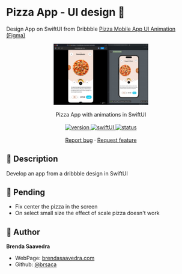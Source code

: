 # Pizza App - UI design 👋

Design App on SwiftUI from Dribbble [Pizza Mobile App UI Animation (Figma)](https://dribbble.com/shots/22392992-Pizza-Mobile-App-UI-Animation-Figma)
<p align="center">
<a href="#">
<img src="images/pizzaUI.gif" align="center" width=50%> 
</a> 
<br><br>
     Pizza App with animations in SwiftUI
    <br><br>
  <a href="#">
    <img alt="version" src="https://img.shields.io/badge/Version-v1.0-red.svg" />
  </a>
  <a href="#">
    <img alt="swiftUI" src="https://img.shields.io/badge/SwiftUI-17-blue.svg" />
  </a>
  <a href="#">
    <img alt="status" src="https://img.shields.io/badge/status-done-green.svg" />
  </a>
  <br>
    <br>
    <a href="https://github.com/brsaca/PizzaUI/issues/new">Report bug</a>
    ·
    <a href="https://github.com/brsaca/PizzaUI/issues/new">Request feature</a>
</p>

## 📝 Description
Develop an app from a dribbble design in SwiftUI

## 🚨 Pending
- Fix center the pizza in the screen
- On select small size the effect of scale pizza doesn't work

## 👤 Author

**Brenda Saavedra**

- WebPage: [brendasaavedra.com](http://brendasaavedra.com)
- Github: [@brsaca](https://github.com/brsaca/)
